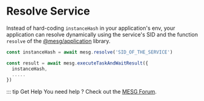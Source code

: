 # Resolve Service

Instead of hard-coding `instanceHash` in your application's env, your application can resolve dynamically using the service's SID and the function `resolve` of the [@mesg/application](https://github.com/mesg-foundation/js-sdk) library.

```javascript
const instanceHash = await mesg.resolve('SID_OF_THE_SERVICE')

const result = await mesg.executeTaskAndWaitResult({
  instanceHash,
  .....
})
```

::: tip Get Help
You need help ? Check out the <a href="https://forum.mesg.com" target="_blank">MESG Forum</a>.
